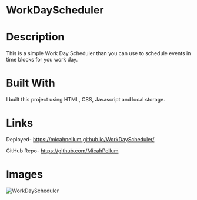 # WorkDayScheduler


# Description 
This is a simple Work Day Scheduler than you can use to schedule events in time blocks for you work day. 

# Built With 
I built this project using HTML, CSS, Javascript and local storage. 

# Links 

Deployed-   https://micahpellum.github.io/WorkDayScheduler/

GitHub Repo-  https://github.com/MicahPellum 

# Images
![WorkDayScheduler](https://user-images.githubusercontent.com/72360277/117173486-0cfe0c00-ad8a-11eb-8723-8db68c62edb7.PNG)

